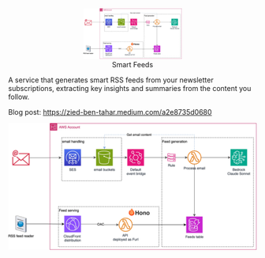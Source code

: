 <br>
<p align="center" style="text-align:center;">
<img src="./assests/deployment-view.png" alt="Smart feeds"  width="200" />
<br>
Smart Feeds<br>


A  service that generates smart RSS feeds from your newsletter subscriptions, extracting key insights and summaries from the content you follow.


Blog post: https://zied-ben-tahar.medium.com/a2e8735d0680


![](./assests/deployment-view.png)
